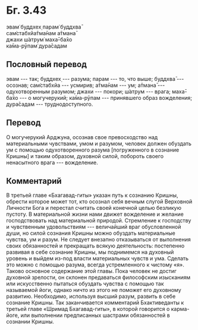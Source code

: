 # Бг. 3.43
эвам̇ буддхех̣ парам̇ буддхва̄<br/>
сам̇стабхйа̄тма̄нам а̄тмана̄<br/>
джахи ш́атрум̇ маха̄-ба̄хо<br/>
ка̄ма-рӯпам̇ дура̄садам
## Пословный перевод

эвам --- так; буддхех̣ --- разума; парам --- то, что выше; буддхва̄ ---
осознав; сам̇стабхйа --- усмирив; а̄тма̄нам --- ум; а̄тмана̄ ---
одухотворенным разумом; джахи --- покори; ш́атрум --- врага; маха̄-ба̄хо
--- о могучерукий; ка̄ма-рӯпам --- принявшего образ вожделения; дура̄садам
--- труднодоступного.

## Перевод

О могучерукий Арджуна, осознав свое превосходство над материальными
чувствами, умом и разумом, человек должен обуздать ум с помощью
одухотворенного разума \[погруженного в сознание Кришны\] и таким
образом, духовной силой, побороть своего ненасытного врага ---
вожделение.

## Комментарий

В третьей главе «Бхагавад-гиты» указан путь к сознанию Кришны, обрести
которое может тот, кто осознал себя вечным слугой Верховной Личности
Бога и перестал считать своей конечной целью безликую пустоту. В
материальной жизни нами движет вожделение и желание господствовать над
материальной природой. Стремление к господству и чувственным
удовольствиям --- величайший враг обусловленной души, но силой сознания
Кришны можно обуздать материальные чувства, ум и разум. Не следует
внезапно отказываться от выполнения своих обязанностей и прекращать
всякую деятельность: постепенно развивая в себе сознание Кришны, мы
поднимемся на духовный уровень и выйдем из-под власти материальных
чувств и ума. Сделать это можно с помощью разума, всегда устремленного к
чистому «я». Таково основное содержание этой главы. Пока человек не
достиг духовной зрелости, он склонен предаваться философским изысканиям
или искусственно пытаться обуздать чувства с помощью так называемой
йоги, однако ничто из этого не поможет его духовному развитию.
Необходимо, используя высший разум, развить в себе сознание Кришны. Так
заканчивается комментарий Бхактиведанты к третьей главе «Шримад
Бхагавад-гиты», в которой говорится о карма-йоге, или выполнении
предписанных шастрами обязанностей в сознании Кришны.

